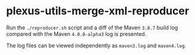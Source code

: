 # plexus-utils-merge-xml-reproducer

Run the `./reproducer.sh` script and a diff of the Maven `3.8.7` build log compared with the Maven `4.0.0-alpha3` log is presented.

The log files can be viewed independently as `maven3.log` and `maven4.log`.
